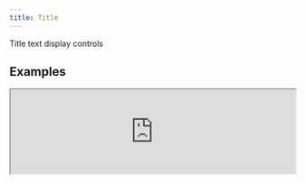```yaml
---
title: Title
---
```

Title text display controls

## Examples

<div><iframe style="width: 100%; margin: 0;" src="http://ui-demos.blankapp.org/title-example" scrolling="no" /></div>

```jsx
<Title>Title</Title>
```

## API

Based on https://facebook.github.io/react-native/docs/text.html
